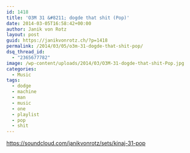 ```yaml
---
id: 1418
title: 'O3M 31 &#8211; dogde that shit (Pop)'
date: 2014-03-05T16:58:42+00:00
author: Janik von Rotz
layout: post
guid: https://janikvonrotz.ch/?p=1418
permalink: /2014/03/05/o3m-31-dogde-that-shit-pop/
dsq_thread_id:
  - "2365677782"
image: /wp-content/uploads/2014/03/O3M-31-dogde-that-shit-Pop.jpg
categories:
  - Music
tags:
  - dodge
  - machine
  - man
  - music
  - one
  - playlist
  - pop
  - shit
---
```

https://soundcloud.com/janikvonrotz/sets/kinaj-31-pop